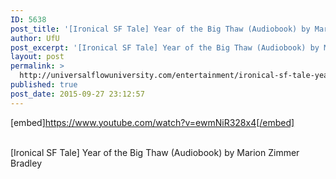```yaml
---
ID: 5638
post_title: '[Ironical SF Tale] Year of the Big Thaw (Audiobook) by Marion Zimmer Bradley'
author: UfU
post_excerpt: '[Ironical SF Tale] Year of the Big Thaw (Audiobook) by Marion Zimmer Bradley'
layout: post
permalink: >
  http://universalflowuniversity.com/entertainment/ironical-sf-tale-year-of-the-big-thaw-audiobook-by-marion-zimmer-bradley/
published: true
post_date: 2015-09-27 23:12:57
---
```

[embed]https://www.youtube.com/watch?v=ewmNiR328x4[/embed]</br></br>
<p>[Ironical SF Tale] Year of the Big Thaw (Audiobook) by Marion Zimmer Bradley</p>
